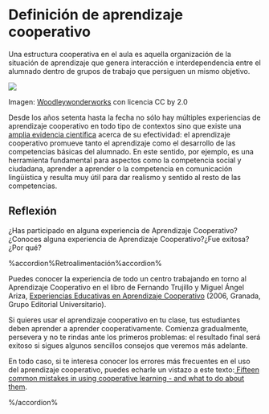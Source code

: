 
# Definición de aprendizaje cooperativo

Una estructura cooperativa en el aula es aquella organización de la situación de aprendizaje que genera interacción e interdependencia entre el alumnado dentro de grupos de trabajo que persiguen un mismo objetivo.

![](https://raw.githubusercontent.com/catedu/abp/master/img/soccer.jpg)

Imagen: [Woodleywonderworks](http://www.flickr.com/photos/wwworks/1384952210/) con licencia CC by 2.0

Desde los años setenta hasta la fecha no sólo hay múltiples experiencias de aprendizaje cooperativo en todo tipo de contextos sino que existe una [amplia evidencia científica](http://dialnet.unirioja.es/servlet/articulo?codigo=1957874) acerca de su efectividad: el aprendizaje cooperativo promueve tanto el aprendizaje como el desarrollo de las competencias básicas del alumnado. En este sentido, por ejemplo, es una herramienta fundamental para aspectos como la competencia social y ciudadana, aprender a aprender o la competencia en comunicación lingüística y resulta muy útil para dar realismo y sentido al resto de las competencias.

## Reflexión

¿Has participado en alguna experiencia de Aprendizaje Cooperativo?¿Conoces alguna experiencia de Aprendizaje Cooperativo?¿Fue exitosa?¿Por qué?

%accordion%Retroalimentación%accordion%

Puedes conocer la experiencia de todo un centro trabajando en torno al Aprendizaje Cooperativo en el libro de Fernando Trujillo y Miguel Ángel Ariza, [Experiencias Educativas en Aprendizaje Cooperativo](http://fernandotrujillo.es/wp-content/uploads/2010/05/AC_libro.pdf) (2006, Granada, Grupo Editorial Universitario).

Si quieres usar el aprendizaje cooperativo en tu clase, tus estudiantes deben aprender a aprender cooperativamente. Comienza gradualmente, persevera y no te rindas ante los primeros problemas: el resultado final será exitoso si sigues algunos sencillos consejos que veremos más adelante.

En todo caso, si te interesa conocer los errores más frecuentes en el uso del aprendizaje cooperativo, puedes echarle un vistazo a este texto:[ Fifteen common mistakes in using cooperative learning - and what to do about them](https://onlineteaching.open.suny.edu/page/15mistakes).

%/accordion%